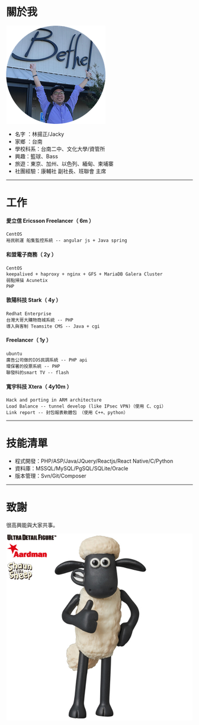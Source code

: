 # 關於我
   ![](../../images/me2.png?raw=true)
 
 - 名字   ：林揚正/Jacky
 - 家鄉   ：台南
 - 學校科系：台南二中、文化大學/資管所
 - 興趣：籃球、Bass
 - 旅遊：東京、加州、以色列、緬甸、柬埔寨
 - 社團經驗：康輔社 副社長、班聯會 主席

---

# 工作

#### 愛立信 Ericsson Freelancer（ 6m ）
    CentOS
    裕民航運 船隻監控系統 -- angular js + Java spring  

#### 和盟電子商務（ 2y ）
    CentOS
    keepalived + haproxy + nginx + GFS + MariaDB Galera Cluster
    弱點掃描 Acunetix
    PHP
    
#### 敦陽科技 Stark（ 4y ）
    Redhat Enterprise
    台灣大哥大購物商城系統 -- PHP
    導入與客制 Teamsite CMS -- Java + cgi

#### Freelancer（ 1y ）
    ubuntu
    廣告公司做的IOS民調系統 -- PHP api
    環保署的投票系統 -- PHP
    聯發科的smart TV -- flash
#### 寬宇科技 Xtera（ 4y10m ）
    Hack and porting in ARM architecture
    Load Balance -- tunnel develop (like IPsec VPN)（使用 C、cgi）
    Link report -- 封包報表軟體包 （使用 C++、python）
---
# 技能清單

- 程式開發：PHP/ASP/Java/JQuery/Reactjs/React Native/C/Python
- 資料庫：MSSQL/MySQL/PgSQL/SQLite/Oracle
- 版本管理：Svn/Git/Composer

---

# 致謝
很高興能與大家共事。

![](../../images/udfshaun110.jpg?raw=true)